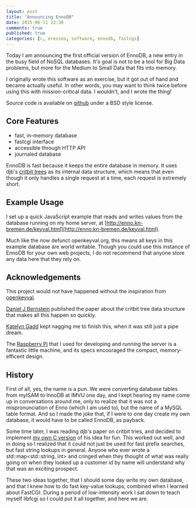 ```yaml
---
layout: post
title: "Announcing EnnoDB"
date: 2015-06-11 22:30
comments: true
published: true
categories: [c, eressea, software, ennodb, fastcgi]
---
```


Today I am announcing the first official version of EnnoDB, a new
entry in the busy field of NoSQL databases. It's goal is not to be a
tool for Big Data problems, but more for the Medium to Small Data that
fits into memory.

I originally wrote this software as an exercise, but it got out of
hand and became actually useful. In other words, you may want to think
twice before using this with mission-critical data. I wouldn't, and I
wrote the thing!

Source code is available on
[github](https://github.com/badgerman/ennodb) under a BSD style
license.

## Core Features 

* fast, in-memory database
* fastcgi interface
* accessible through HTTP API
* journaled database

EnnoDB is fast because it keeps the entire database in memory. It uses
djb's [critbit trees](http://cr.yp.to/critbit.html) as its internal
data structure, which means that even though it only handles a single
request at a time, each request is extremely short.

## Example Usage

I set up a quick JavaScript example that reads and writes values from
the database running on my home server, at
[http://enno.kn-bremen.de/keyval.html](http://enno.kn-bremen.de/keyval.html).

Much like the now defunct openkeyval.org, this means all keys in this
example database are world writable. Though you could use this
instance of EnnoDB for your own web projects, I do not recommend that
anyone store any data here that they rely on.

## Acknowledgements

This project would not have happened without the inspiration from
[openkeyval](https://github.com/shinypb/openkeyval). 

[Daniel J Bernstein](http://cr.yp.to/djb.html) published the paper
about the critbit tree data structure that makes all this happen so
quickly. 

[Katelyn Gadd](http://luminance.org/) kept nagging me to finish this,
when it was still just a pipe dream.

The [Raspberry Pi](https://www.raspberrypi.org/) that I used for
developing and running the server is a fantastic little machine, and
its specs encouraged the compact, memory-efficent design.

## History

First of all, yes, the name is a pun. We were converting database
tables from myISAM to InnoDB at IMVU one day, and I kept hearing my
name come up in conversations around me, only to realize that it was
not a mispronunciation of Enno (which I am used to), but the name of a
MySQL table format. And so I made the joke that, if I were to one day
create my own database, it would have to be called EnnoDB, as payback.

Some time later, I was reading djb's paper on critbit tries, and
decided to implement [my own C
version](https://github.com/badgerman/critbit) of his idea for fun.
This worked out well, and in doing so I realized that it could not
just be used for fast prefix searches, but fast string lookups in
general. Anyone who ever wrote a std::map<std::string, int> and
cringed when they thought of what was really going on when they looked
up a customer id by name will understand why that was an exciting
prospect.

These two ideas together, that I should some day write my own
database, and that I knew how to do fast key-value lookups, combined
when I learned about FastCGI. During a period of low-intensity work I
sat down to teach myself libfcgi so I could put it all together, and
here we are.
